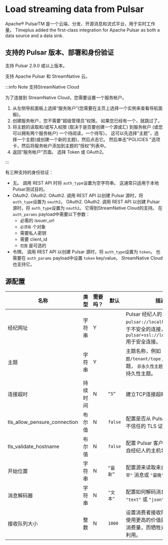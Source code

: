 # Load streaming data from Pulsar

Apache® PulsarTM 是一个云端、分发、开源消息和流式平台，用于实时工作量。 Timeplus added the first-class integration for Apache Pulsar as both a data source and a data sink.

## 支持的 Pulsar 版本、部署和身份验证

支持 Pulsar 2.9.0 或以上版本。

支持 Apache Pulsar 和 StreamNative 云。

:::info Note 支持StreamNative Cloud

为了连接到 StreamNative Cloud，您需要设置一个服务帐户。

1. 从左侧导航面板上选择“服务账户”(您需要在主页上选择一个实例来查看导航面板)。
2. 创建服务帐户，您不需要“超级管理员”权限。 如果您已经有一个，就跳过了。
3. 将主题的读取和/或写入权限 (取决于是否要创建一个源或汇) 到服务帐户 (或您可以拥有两个服务帐户) 一个待阅读，一个待写）。 这可以先选择"主题"，选择一个主题(或创建一个新的主题)，然后点击它。 然后单击"POLICIES "选项卡，然后将服务帐户添加到主题的“授权”列表中。
4. 返回“服务帐户”页面。  选择 Token 或 OAuth2。

:::

有三种支持的身份验证：

* 无。 调用 REST API 时将 `auth_type`设置为空字符串。 这通常只适用于本地Pulsar测试目的。
* OAuth2.  OAuth2.  OAuth2.  调用 REST API 以创建 Pulsar 源时，将 `auth_type`设置为 `oauth2`。  OAuth2.  OAuth2.  调用 REST API 以创建 Pulsar 源时，将 `auth_type`设置为 `oauth2`。 它得到StreamNative Cloud的支持。 在 `auth_params` payload中需要以下参数：
  * 必需的 issuer_url
  * `必须有` 个对象
  * 需要私人密钥
  * 需要 client_id
  * `范围` 是可选的
* 令牌。  调用 REST API 以创建 Pulsar 源时，将 `auth_type`设置为 `token`。  也需要在  `auth_params` payload中设置 `token` key/value。 StreamNative Cloud也支持它。

## 源配置

| 名称                             | 类型   | 需要吗？ | 默认      | 描述                                                                                           |
| ------------------------------ | ---- | ---- | ------- | -------------------------------------------------------------------------------------------- |
| 经纪网址                           | 字符串  | Y    |         | Pulsar 经纪人的 URL，例如 `pulsar://localhost:6650` 用于不安全的连接， `pulsar+ssl://localhost:6651` 用于安全连接。 |
| 主题                             | 字符串  | Y    |         | 主题名称，例如： `持久性主题/tenant/tope` 用于持久性主题， `非永久性主题/tope` 用于非持久性主题。                                |
| 连接超时                           | 持续时间 | N    | `“5”`   | 建立TCP连接超时。                                                                                   |
| tls_allow_pensure_connection | 布尔值  | N    | `false` | 配置是否从 Pulsar 客户端接受不信任的 TLS 证书。                                                               |
| tls_validate_hostname        | 布尔值  | N    | `false` | 配置 Pulsar 客户端是否验证来自经纪人的主机名的有效性。                                                              |
| 开始位置                           | 字符串  | N    | `“最新”`  | 配置源来读取来自主题的 `"最早"` 消息或 `"最晚"`                                                                |
| 消息解码器                          | 字符串  | N    | `"文本"`  | 配置如何解码消息，要么 `"text"` 或 `"json"`。                                                             |
| 接收队列大小                         | 整数   | N    | `1000`  | 设置消费者接收队列的大小。 使用更高的价值就有可能增加消费量，而牺牲对内存的更大利用。                                                  |
